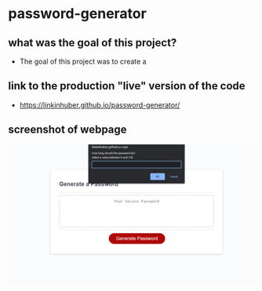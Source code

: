 # password-generator

## what was the goal of this project?

 - The goal of this project was to create a 

## link to the production "live" version of the code

- https://linkinhuber.github.io/password-generator/

## screenshot of webpage

![Screenshot of home page](./images/Screenshot%202023-04-03%20173434.png)